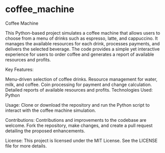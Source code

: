# coffee_machine
Coffee Machine

This Python-based project simulates a coffee machine that allows users to choose from a menu of drinks such as espresso, latte, and cappuccino. It manages the available resources for each drink, processes payments, and delivers the selected beverage. The code provides a simple yet interactive experience for users to order coffee and generates a report of available resources and profits.

Key Features:

Menu-driven selection of coffee drinks.
Resource management for water, milk, and coffee.
Coin processing for payment and change calculation.
Detailed reports of available resources and profits.
Technologies Used:
Python

Usage:
Clone or download the repository and run the Python script to interact with the coffee machine simulation.

Contributions:
Contributions and improvements to the codebase are welcome. Fork the repository, make changes, and create a pull request detailing the proposed enhancements.

License:
This project is licensed under the MIT License. See the LICENSE file for more details.
